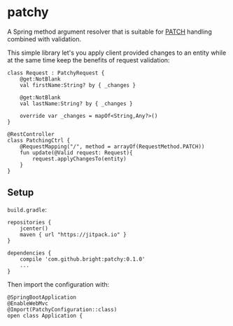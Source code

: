 # patchy
A Spring method argument resolver that is suitable for [PATCH](https://tools.ietf.org/html/rfc5789) handling combined with validation.

This simple library let's you apply client provided changes to an entity while at the same time keep the benefits of request validation:

```
class Request : PatchyRequest {
    @get:NotBlank
    val firstName:String? by { _changes }

    @get:NotBlank
    val lastName:String? by { _changes }
    
    override var _changes = mapOf<String,Any?>()
}

@RestController
class PatchingCtrl {
    @RequestMapping("/", method = arrayOf(RequestMethod.PATCH))
    fun update(@Valid request: Request){
        request.applyChangesTo(entity)
    }
}
```

## Setup

`build.gradle`:

```
repositories {
    jcenter()
    maven { url "https://jitpack.io" }
}

dependencies {
    compile 'com.github.bright:patchy:0.1.0'
    ...
}
```

Then import the configuration with: 
```
@SpringBootApplication
@EnableWebMvc
@Import(PatchyConfiguration::class)
open class Application {
```



